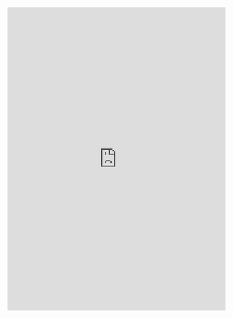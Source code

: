 ---
---

<iframe src="https://www.linkedin.com/embed/feed/update/urn:li:share:6778354648941158400" height="698" width="504" frameborder="0" allowfullscreen="" title="Embedded post"></iframe>

